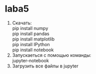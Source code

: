 # laba5			
1. Скачать:  
  pip install numpy  
  pip install pandas   
  pip install matplotlib    
  pip install IPython  
  pip install notebook  
2. Запускаеться с помощью команды:  
  jupyter-notebook  
3. Загрузить все файлы в jupyter  
